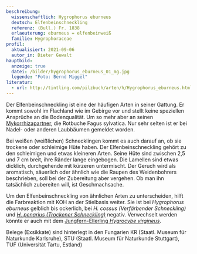 ```yaml
---
beschreibung:
  wissenschaftlich: Hygrophorus eburneus
  deutsch: Elfenbeinschneckling
  referenz: (Bull.) Fr. 1838
  erlaeuterung: eburneus = elfenbeinweiß
  familie: Hygrophoraceae
profil:
  aktualisiert: 2021-09-06
  autor_in: Dieter Gewalt
hauptbild:
  anzeige: true
  datei: /bilder/hygrophorus_eburneus_01_mg.jpg
  legende: "Foto: Bernd Miggel"
literatur:
  - url: http://tintling.com/pilzbuch/arten/h/Hygrophorus_eburneus.html
---
```

Der Elfenbeinschneckling ist eine der häufigen Arten in seiner Gattung. Er kommt sowohl im Flachland wie im Gebirge vor und stellt keine speziellen Ansprüche an die Bodenqualität. Um so mehr aber an seinen [Mykorrhizapartner](Mykorrhiza "Glossar"), die Rotbuche Fagus sylvatica. Nur sehr selten ist er bei Nadel- oder anderen Laubbäumen gemeldet worden.

Bei weißen (weißlichen) Schnecklingen kommt es auch darauf an, ob sie trockene oder schleimige Hüte haben. Der Elfenbeinschneckling gehört zu den schleimigen und etwas kleineren Arten. Seine Hüte sind zwischen 2,5 und 7 cm breit, ihre Ränder lange eingebogen. Die Lamellen sind etwas dicklich, durchgehende mit kürzeren untermischt. Der Geruch wird als aromatisch, säuerlich oder ähnlich wie die Raupen des Weidenbohrers beschrieben, soll bei der Zubereitung aber vergehen. Ob man ihn tatsächlich zubereiten will, ist Geschmachsache.

Um den Elfenbeinschneckling von ähnlichen Arten zu unterscheiden, hilft die Farbreaktion mit KOH an der Stielbasis weiter. Sie ist bei *Hygrophorus eburneus* gelblich bis ockerlich, bei *H. cossus (Verfärbender Schneckling)* und *[H. penarius (Trockener Schneckling)](/pilze/hygrophorus-penarius-trockener-schneckling)* negativ. Verwechselt werden könnte er auch mit dem [Jungfern-Ellerling *Hygrocybe virgineus*](/pilze/hygrophorus-virgineus-jungfern-ellerling).

Belege (Exsikkate) sind hinterlegt in den Fungarien KR (Staatl. Museum für Naturkunde Karlsruhe), STU (Staatl. Museum für Naturkunde Stuttgart), TUF (Universität Tartu, Estland)
